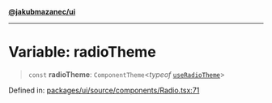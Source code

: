 [**@jakubmazanec/ui**](../README.md)

---

# Variable: radioTheme

> `const` **radioTheme**: `ComponentTheme`\<_typeof_ [`useRadioTheme`](useRadioTheme.md)\>

Defined in:
[packages/ui/source/components/Radio.tsx:71](https://github.com/jakubmazanec/tools/blob/a1a5edf56256b0aa4e209cc73bc7a07f5d7fc236/packages/ui/source/components/Radio.tsx#L71)
